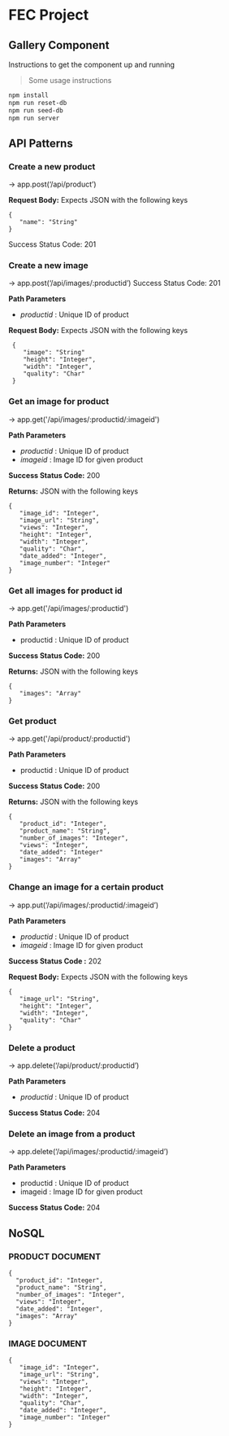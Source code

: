 # FEC Project
## Gallery Component

Instructions to get the component up and running
> Some usage instructions

```bash
npm install
npm run reset-db
npm run seed-db
npm run server
```
## API Patterns
 ### **Create a new product**
→ app.post(‘/api/product’)

**Request Body:** Expects JSON with the following keys
   ```
   {
      "name": "String"
   }
   ```

  Success Status Code: 201

### **Create a new image**

→ app.post(‘/api/images/:productid’)
  Success Status Code: 201

  **Path Parameters**
   - *productid* : Unique ID of product

  **Request Body:** Expects JSON with the following keys
  ```
   {
      "image": "String"
      "height": "Integer",
      "width": "Integer",
      "quality": "Char"
   }
  ```
### **Get an image for product**
→ app.get('/api/images/:productid/:imageid')

**Path Parameters**
   - *productid* : Unique ID of product
   - *imageid* : Image ID for given product

**Success Status Code:** 200

**Returns:** JSON with the following keys
```
{
   "image_id": "Integer",
   "image_url": "String",
   "views": "Integer",
   "height": "Integer",
   "width": "Integer",
   "quality": "Char",
   "date_added": "Integer",
   "image_number": "Integer"
}
```

### **Get all images for product id**
→ app.get('/api/images/:productid')

**Path Parameters**
   - productid : Unique ID of product

**Success Status Code:** 200

**Returns:** JSON with the following keys
```
{
   "images": "Array"
}
```

### **Get product**
→ app.get('/api/product/:productid')

**Path Parameters**
   - productid : Unique ID of product

**Success Status Code:** 200

**Returns:** JSON with the following keys
```
{
   "product_id": "Integer",
   "product_name": "String",
   "number_of_images": "Integer",
   "views": "Integer",
   "date_added": "Integer"
   "images": "Array"
}
```

### **Change an image for a certain product**
  → app.put(‘/api/images/:productid/:imageid’)

  **Path Parameters**
   - *productid* : Unique ID of product
   - *imageid* : Image ID for given product

   **Success Status Code :** 202

   **Request Body:** Expects JSON with the following keys
   ```
   {
      "image_url": "String",
      "height": "Integer",
      "width": "Integer",
      "quality": "Char"
   }
   ```

### **Delete a product**
  → app.delete(‘/api/product/:productid’)

  **Path Parameters**
   - *productid* : Unique ID of product

   **Success Status Code:** 204

### **Delete an image from a product**
→ app.delete(‘/api/images/:productid/:imageid’)

  **Path Parameters**
  - productid : Unique ID of product
  - imageid : Image ID for given product

  **Success Status Code:** 204


## NoSQL

### PRODUCT DOCUMENT

```
{
  "product_id": "Integer",
  "product_name": "String",
  "number_of_images": "Integer",
  "views": "Integer",
  "date_added": "Integer",
  "images": "Array"
}
```

### IMAGE DOCUMENT
```
{
   "image_id": "Integer",
   "image_url": "String",
   "views": "Integer",
   "height": "Integer",
   "width": "Integer",
   "quality": "Char",
   "date_added": "Integer",
   "image_number": "Integer"
}
```